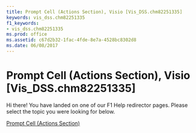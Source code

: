 ```yaml
---
title: Prompt Cell (Actions Section), Visio [Vis_DSS.chm82251335]
keywords: vis_dss.chm82251335
f1_keywords:
- vis_dss.chm82251335
ms.prod: office
ms.assetid: c67d2b32-1fac-4fde-8e7a-4528bc8302d8
ms.date: 06/08/2017
---
```



# Prompt Cell (Actions Section), Visio [Vis_DSS.chm82251335]

Hi there! You have landed on one of our F1 Help redirector pages. Please select the topic you were looking for below.

[Prompt Cell (Actions Section)](http://msdn.microsoft.com/library/ce43b4fd-816a-6f2f-2019-42eecf747cdd%28Office.15%29.aspx)

